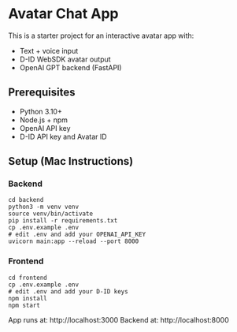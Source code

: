 
# Avatar Chat App

This is a starter project for an interactive avatar app with:
- Text + voice input
- D-ID WebSDK avatar output
- OpenAI GPT backend (FastAPI)

## Prerequisites

- Python 3.10+
- Node.js + npm
- OpenAI API key
- D-ID API key and Avatar ID

## Setup (Mac Instructions)

### Backend

```
cd backend
python3 -m venv venv
source venv/bin/activate
pip install -r requirements.txt
cp .env.example .env
# edit .env and add your OPENAI_API_KEY
uvicorn main:app --reload --port 8000
```

### Frontend

```
cd frontend
cp .env.example .env
# edit .env and add your D-ID keys
npm install
npm start
```

App runs at: http://localhost:3000
Backend at: http://localhost:8000
